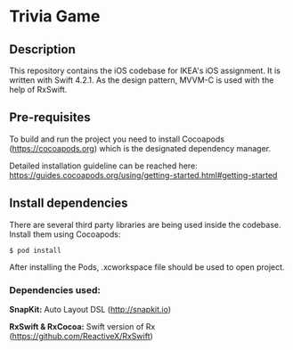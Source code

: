 # Trivia Game

## Description
This repository contains the iOS codebase for IKEA's iOS assignment. It is written with Swift 4.2.1. As the design pattern, MVVM-C is used with the help of RxSwift.

## Pre-requisites
To build and run the project you need to install Cocoapods (https://cocoapods.org) which is the designated dependency manager.

Detailed installation guideline can be reached here: https://guides.cocoapods.org/using/getting-started.html#getting-started

## Install dependencies
There are several third party libraries are being used inside the codebase. Install them using Cocoapods:

```
$ pod install
```
After installing the Pods, .xcworkspace file should be used to open project.

### Dependencies used:
**SnapKit:** Auto Layout DSL (http://snapkit.io)

**RxSwift & RxCocoa:** Swift version of Rx (https://github.com/ReactiveX/RxSwift)
